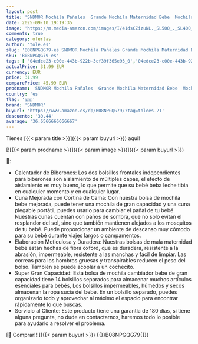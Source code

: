 ```yaml
---
layout: post
title: 'SNDMOR Mochila Pañales  Grande Mochila Maternidad Bebe  Mochila Carro Bebe Multifuncionales  Bolsa de Pañales con Cambiador y Puerto de Carga USB  Apto para Mamá y Papá  Menta Verde '
date: 2025-09-10 19:19:35
image: 'https://m.media-amazon.com/images/I/41dsCZizuNL._SL500_._SL400_.jpg'
comments: true
category: ofertas
author: 'tole.es'
slug: 'B08NPGQG79-es SNDMOR Mochila Pañales Grande Mochila Maternidad Bebe...'
sku: 'B08NPGQG79-es'
tags: [ '04edce23-c00e-443b-922b-3cf39f365e93_0','04edce23-c00e-443b-922b-3cf39f365e93_6101','Arborist Merchandising Root','Bebé','Bolsos cambiadores','Cambio de pañales','Los favoritos de los clientes: Bebé','Mochilas para pañales','Self Service','Special Features Stores','bebe','pañales','sndmor','🇪🇸', ]
actualPrice: 31.99 EUR
currency: EUR
price: 31.99
comparePrice: 45.99 EUR
prodname: 'SNDMOR Mochila Pañales  Grande Mochila Maternidad Bebe  Mochila Carro Bebe Multifuncionales  Bolsa de Pañales con Cambiador y Puerto de Carga USB  Apto para Mamá y Papá  Menta Verde '
country: 'es'
flag: '🇪🇸'
brand: 'SNDMOR'
buyurl: 'https://www.amazon.es/dp/B08NPGQG79/?tag=tolees-21'
descuento: '30.44'
average: '36.6566666666667'
---
```


Tienes [{{< param title >}}]({{< param buyurl >}}) aqui!

[![{{< param prodname >}}]({{< param image >}})]({{< param buyurl >}})

🔎:

- Calentador de Biberones: Los dos bolsillos frontales independientes para biberones son aislamiento de múltiples capas, el efecto de aislamiento es muy bueno, lo que permite que su bebé beba leche tibia en cualquier momento y en cualquier lugar.
- Cuna Mejorada con Cortina de Cama: Con nuestra bolsa de mochila bebe mejorada, puede tener una mochila de gran capacidad y una cuna plegable portátil, puedes usarlo para cambiar el pañal de tu bebé. Nuestras cunas cuentan con paños de sombra, que no solo evitan el resplandor del sol, sino que también mantienen alejados a los mosquitos de tu bebé. Puede proporcionar un ambiente de descanso muy cómodo para su bebé durante viajes largos o campamentos.
- Elaboración Meticulosa y Duradera: Nuestras bolsas de mala maternidad bebe están hechas de fibra oxford, que es duradera, resistente a la abrasión, impermeable, resistente a las manchas y fácil de limpiar. Las correas para los hombros gruesas y transpirables reducen el peso del bolso. También se puede acoplar a un cochecito.
- Super Gran Capacidad: Esta bolsa de mochila cambiador bebe de gran capacidad tiene 14 bolsillos separados para almacenar muchos artículos esenciales para bebés, Los bolsillos impermeables, húmedos y secos almacenan la ropa sucia del bebé. En un bolsillo separado, puedes organizarlo todo y aprovechar al máximo el espacio para encontrar rápidamente lo que buscas.
- Servicio al Cliente: Este producto tiene una garantía de 180 días, si tiene alguna pregunta, no dude en contactarnos, haremos todo lo posible para ayudarlo a resolver el problema.

[🛒 Comprar!!!]({{< param buyurl >}})
{{<world>}}B08NPGQG79{{</world>}}
